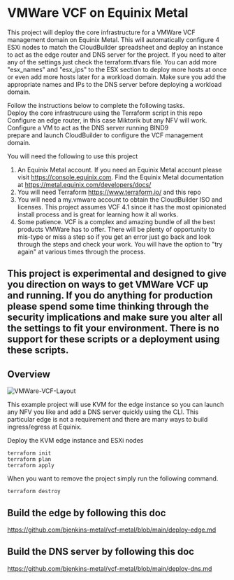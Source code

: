 # VMWare VCF on Equinix Metal
This project will deploy the core infrastructure for a VMWare VCF management domain on Equinix Metal.  This will automatically configure 4 ESXi nodes to match the CloudBuilder spreadsheet and deploy an instance to act as the edge router and DNS server for the project.  If you need to alter any of the settings just check the terraform.tfvars file.  You can add more "esx_names" and "esx_ips" to the ESX section to deploy more hosts at once or even add more hosts later for a workload domain.  Make sure you add the appropriate names and IPs to the DNS server before deploying a workload domain.

Follow the instructions below to complete the following tasks. \
Deploy the core infrastrucure using the Terraform script in this repo \
Configure an edge router, in this case Miktorik but any NFV will work. \
Configure a VM to act as the DNS server running BIND9 \
prepare and launch CloudBuilder to configure the VCF management domain.

You will need the following to use this project
1. An Equinix Metal account.  If you need an Equinix Metal account please visit https://console.equinix.com.  Find the Equinix Metal documentation at https://metal.equinix.com/developers/docs/
2. You will need Terraform https://www.terraform.io/ and this repo
3. You will need a my.vmware account to obtain the CloudBuilder ISO and licenses.  This project assumes VCF 4.1 since it has the most opinionated install process and is great for learning how it all works.
4. Some patience.  VCF is a complex and amazing bundle of all the best products VMWare has to offer.  There will be plenty of opportunity to mis-type or miss a step so if you get an error just go back and look through the steps and check your work.  You will have the option to "try again" at various times through the process.

## This project is experimental and designed to give you direction on ways to get VMWare VCF up and running.  If you do anything for production please spend some time thinking through the security implications and make sure you alter all the settings to fit your environment.  There is no support for these scripts or a deployment using these scripts.

## Overview

![VMWare-VCF-Layout](https://user-images.githubusercontent.com/74058939/141851594-9ac56b09-4880-4bc5-881e-87ce11cc6296.png)

This example project will use KVM for the edge instance so you can launch any NFV you like and add a DNS server quickly using the CLI.  This particular edge is not a requirement and there are many ways to build ingress/egress at Equinix.

Deploy the KVM edge instance and ESXi nodes
```shell
terraform init
terraform plan
terraform apply
```
When you want to remove the project simply run the following command.
```shell
terraform destroy
```
## Build the edge by following this doc

https://github.com/bjenkins-metal/vcf-metal/blob/main/deploy-edge.md

## Build the DNS server by following this doc

https://github.com/bjenkins-metal/vcf-metal/blob/main/deploy-dns.md
